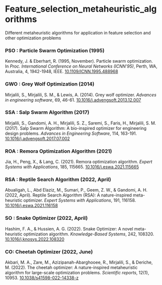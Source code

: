 # Feature_selection_metaheuristic_algorithms
 Different metaheuristic algorithms for application in feature selection and other optimization problems

### PSO : Particle Swarm Optimization (1995)
Kennedy, J. & Eberhart, R. (1995, November). Particle swarm optimization. In _Proc. International Conference on Neural Networks (ICNN'95)_, Perth, WA, Australia, 4, 1942-1948, IEEE. [10.1109/ICNN.1995.488968](https://doi.org/10.1109/ICNN.1995.488968)

### GWO : Grey Wolf Optimization (2014)
Mirjalili, S., Mirjalili, S. M., & Lewis, A. (2014). Grey wolf optimizer. _Advances in engineering software_, 69, 46-61. [10.1016/j.advengsoft.2013.12.007](https://doi.org/10.1016/j.advengsoft.2013.12.007) 

### SSA : Salp Swarm Algorithm (2017)
Mirjalili, S., Gandomi, A. H., Mirjalili, S. Z., Saremi, S., Faris, H., Mirjalili, S. M. (2017). Salp Swarm Algorithm: A bio-inspired optimizer for engineering design problems. _Advances in Engineering Software_, 114, 163-191. [10.1016/j.advengsoft.2017.07.002](https://doi.org/10.1016/j.advengsoft.2017.07.002)

### ROA : Remora Optimization Algorithm (2021)
Jia, H., Peng, X., & Lang, C. (2021). Remora optimization algorithm. _Expert Systems with Applications_, 185, 115665. [10.1016/j.eswa.2021.115665](https://doi.org/10.1016/j.eswa.2021.115665)

### RSA : Reptile Search Algorithm (2022, April)
Abualigah, L., Abd Elaziz, M., Sumari, P., Geem, Z. W., & Gandomi, A. H. (2022, April). Reptile Search Algorithm (RSA): A nature-inspired meta-heuristic optimizer. _Expert Systems with Applications_, 191, 116158. [10.1016/j.eswa.2021.116158](https://doi.org/10.1016/j.eswa.2021.116158) 

### SO : Snake Optimizer (2022, April)
Hashim, F. A., & Hussien, A. G. (2022). Snake Optimizer: A novel meta-heuristic optimization algorithm. _Knowledge-Based Systems_, 242, 108320. [10.1016/j.knosys.2022.108320](https://doi.org/10.1016/j.knosys.2022.108320) 

### CO: Cheetah Optimizer (2022, June)
Akbari, M. A., Zare, M., Azizipanah-Abarghooee, R., Mirjalili, S., & Deriche, M. (2022). The cheetah optimizer: A nature-inspired metaheuristic algorithm for large-scale optimization problems. _Scientific reports_, 12(1), 10953. [10.1038/s41598-022-14338-z](https://doi.org/10.1038/s41598-022-14338-z) 